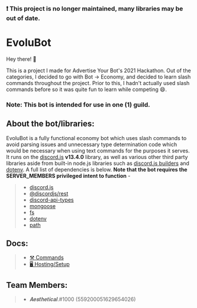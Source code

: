 ### ❗️ This project is no longer maintained, many libraries may be out of date.
# EvoluBot

Hey there! :wave:

This is a project I made for Advertise Your Bot's 2021 Hackathon. Out of the categories, I decided to go with Bot -> Economy, and decided to learn slash commands throughout the project. Prior to this, I hadn't actually used slash commands before so it was quite fun to learn while competing :smile:.

### **Note:** This bot is intended for use in one (1) guild.

## About the bot/libraries:
EvoluBot is a fully functional economy bot which uses slash commands to avoid parsing issues and unnecessary type determination code which would be necessary when using text commands for the purposes it serves. It runs on the [discord.js](https://github.com/discordjs/discord.js) **v13.4.0** library, as well as various other third party libraries aside from built-in node.js libraries such as [discord.js builders](https://github.com/discordjs/builders) and [dotenv](https://github.com/motdotla/dotenv). A full list of dependencies is below. **Note that the bot requires the SERVER_MEMBERS privileged intent to function** -
> - [discord.js](https://github.com/discordjs/discord.js)
> - [@discordjs/rest](https://github.com/discordjs/discord.js-modules/tree/main/packages/rest)
> - [discord-api-types](https://github.com/discordjs/discord-api-types)
> - [mongoose](https://github.com/Automattic/mongoose)
> - [fs](https://nodejs.org/api/fs.html)
> - [dotenv](https://github.com/motdotla/dotenv)
> - [path](https://github.com/jinder/path)

## Docs:
> * [⚒️ Commands](./docs/commands.md)
> * [🖥️ Hosting/Setup](./docs/hosting.md)

## Team Members:
> - 𝑨𝒆𝒔𝒕𝒉𝒆𝒕𝒊𝒄𝒂𝒍.#1000 (559200051629654026)

